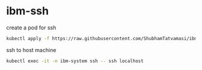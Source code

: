 # ibm-ssh

create a pod for ssh
```bash
kubectl apply -f https://raw.githubusercontent.com/ShubhamTatvamasi/ibm-ssh/master/ssh.yaml
```

ssh to host machine
```bash
kubectl exec -it -n ibm-system ssh -- ssh localhost
```
